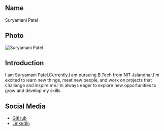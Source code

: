 ## Name
Suryamani Patel

## Photo
![Suryamani Patel](https://link-to-youphoto.jpg)

## Introduction
I am Suryamani Patel.Currently,I am pursuing B.Tech from NIT Jalandhar.I'm excited to learn new things, meet new people, and work on projects that challenge and inspire me.I'm always eager to explore new opportunities to grow and develop my skills.

## Social Media
- [GitHub](https://github.com/surya50228)
- [LinkedIn](https://linkedin.com/in/suryamani-patel-866405298)